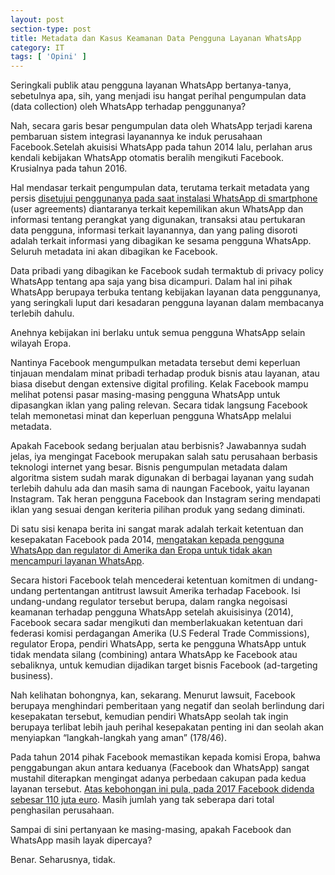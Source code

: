 ```yaml
---
layout: post
section-type: post
title: Metadata dan Kasus Keamanan Data Pengguna Layanan WhatsApp
category: IT
tags: [ 'Opini' ]
---
```


Seringkali publik atau pengguna layanan WhatsApp bertanya-tanya, sebetulnya apa, sih, yang menjadi isu hangat perihal pengumpulan data (data collection) oleh WhatsApp terhadap penggunanya?

Nah, secara garis besar pengumpulan data oleh WhatsApp terjadi karena pembaruan  sistem integrasi layanannya ke induk perusahaan Facebook.Setelah akuisisi WhatsApp pada tahun 2014 lalu, perlahan arus kendali kebijakan WhatsApp otomatis beralih mengikuti Facebook. Krusialnya pada tahun 2016.

Hal mendasar terkait pengumpulan data, terutama terkait metadata yang persis <a href="https://www.whatsapp.com/legal/updates/privacy-policy/full&view=ok" target="\_blank">disetujui penggunanya pada saat instalasi WhatsApp di smartphone</a> (user agreements) diantaranya terkait kepemilikan akun WhatsApp dan informasi tentang perangkat yang digunakan, transaksi atau pertukaran data pengguna, informasi terkait layanannya, dan yang paling disoroti adalah terkait informasi yang dibagikan ke sesama pengguna WhatsApp. Seluruh metadata ini akan dibagikan ke Facebook.

Data pribadi yang dibagikan ke Facebook sudah termaktub di privacy policy WhatsApp tentang apa saja yang bisa dicampuri. Dalam hal ini pihak WhatsApp berupaya terbuka tentang kebijakan layanan data penggunanya, yang seringkali luput dari kesadaran pengguna layanan dalam membacanya terlebih dahulu. 

Anehnya kebijakan ini berlaku untuk semua pengguna WhatsApp selain wilayah Eropa. 

Nantinya Facebook mengumpulkan metadata tersebut demi keperluan tinjauan mendalam minat pribadi terhadap produk bisnis atau layanan, atau biasa disebut dengan extensive digital profiling. Kelak Facebook mampu melihat potensi pasar masing-masing pengguna WhatsApp untuk dipasangkan iklan yang paling relevan. Secara tidak langsung Facebook telah memonetasi minat dan keperluan pengguna WhatsApp melalui metadata. 

Apakah Facebook sedang berjualan atau berbisnis? Jawabannya sudah jelas, iya mengingat Facebook merupakan salah satu perusahaan berbasis teknologi internet yang besar. Bisnis pengumpulan metadata dalam algoritma sistem sudah marak digunakan di berbagai layanan yang sudah terlebih dahulu ada dan masih sama di naungan Facebook, yaitu layanan Instagram. Tak heran pengguna Facebook dan Instagram sering mendapati iklan yang sesuai dengan keriteria pilihan produk yang sedang diminati.

Di satu sisi kenapa berita ini sangat marak adalah terkait ketentuan dan kesepakatan Facebook pada 2014, <a href="https://ag.ny.gov/sites/default/files/facebook_complaint_12.9.2020.pdf/full&view=ok" target="\_blank">mengatakan kepada pengguna WhatsApp dan regulator di Amerika dan Eropa untuk tidak akan mencampuri layanan WhatsApp</a>. 

Secara histori Facebook telah mencederai ketentuan komitmen di undang-undang pertentangan antitrust lawsuit Amerika terhadap Facebook. Isi undang-undang regulator tersebut berupa, dalam rangka negoisasi keamanan terhadap pengguna WhatsApp setelah akuisisinya (2014), Facebook secara sadar mengikuti dan memberlakuakan ketentuan dari federasi komisi perdagangan Amerika (U.S Federal Trade Commissions), regulator Eropa, pendiri WhatsApp, serta ke pengguna WhatsApp untuk tidak mendata silang (combining) antara WhatsApp ke Facebook atau sebaliknya, untuk kemudian dijadikan target bisnis Facebook (ad-targeting business).

Nah kelihatan bohongnya, kan, sekarang. Menurut lawsuit, Facebook berupaya menghindari  pemberitaan yang negatif dan seolah berlindung dari kesepakatan tersebut, kemudian pendiri WhatsApp seolah tak ingin berupaya terlibat lebih jauh perihal kesepakatan penting ini dan seolah akan menyiapkan “langkah-langkah yang aman” (178/46).

Pada tahun 2014 pihak Facebook memastikan kepada komisi Eropa, bahwa penggabungan akun antara keduanya (Facebook dan WhatsApp) sangat mustahil diterapkan mengingat adanya perbedaan cakupan pada kedua layanan tersebut. <a href="https://ec.europa.eu/commission/presscorner/detail/en/IP_17_1369/full&view=ok" target="\_blank">Atas kebohongan ini pula, pada 2017 Facebook didenda sebesar 110 juta euro</a>. Masih jumlah yang tak seberapa dari total penghasilan perusahaan.

Sampai di sini pertanyaan ke masing-masing, apakah Facebook dan WhatsApp masih layak dipercaya?

Benar. Seharusnya, tidak.
